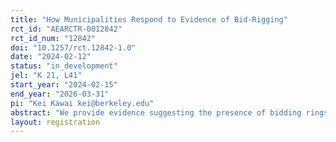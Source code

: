 ```yaml
---
title: "How Municipalities Respond to Evidence of Bid-Rigging"
rct_id: "AEARCTR-0012842"
rct_id_num: "12842"
doi: "10.1257/rct.12842-1.0"
date: "2024-02-12"
status: "in_development"
jel: "K 21, L41"
start_year: "2024-02-15"
end_year: "2026-03-31"
pi: "Kei Kawai kei@berkeley.edu"
abstract: "We provide evidence suggesting the presence of bidding rings to some municipalities. We are interested in understanding whether this information has any impact on subsequent auction outcomes."
layout: registration
---
```



